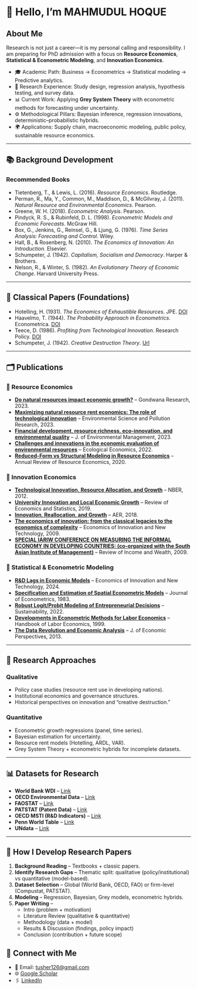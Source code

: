 # 👋 Hello, I’m MAHMUDUL HOQUE  

## About Me  
Research is not just a career—it is my personal calling and responsibility. I am preparing for PhD admission with a focus on **Resource Economics**, **Statistical & Econometric Modeling**, and **Innovation Economics**.  

- 🎓 Academic Path: Business → Econometrics → Statistical modeling → Predictive analytics.  
- 🔬 Research Experience: Study design, regression analysis, hypothesis testing, and survey data.  
- 📊 Current Work: Applying **Grey System Theory** with econometric methods for forecasting under uncertainty.  
- ⚙️ Methodological Pillars: Bayesian inference, regression innovations, deterministic–probabilistic hybrids.  
- 🌍 Applications: Supply chain, macroeconomic modeling, public policy, sustainable resource economics.  

---

## 📚 Background Development  

### Recommended Books  
- Tietenberg, T., & Lewis, L. (2016). *Resource Economics*. Routledge.  
- Perman, R., Ma, Y., Common, M., Maddison, D., & McGilvray, J. (2011). *Natural Resource and Environmental Economics*. Pearson.  
- Greene, W. H. (2018). *Econometric Analysis*. Pearson.  
- Pindyck, R. S., & Rubinfeld, D. L. (1998). *Econometric Models and Economic Forecasts*. McGraw Hill.  
- Box, G., Jenkins, G., Reinsel, G., & Ljung, G. (1976). *Time Series Analysis: Forecasting and Control*. Wiley.  
- Hall, B., & Rosenberg, N. (2010). *The Economics of Innovation: An Introduction*. Elsevier.  
- Schumpeter, J. (1942). *Capitalism, Socialism and Democracy*. Harper & Brothers.  
- Nelson, R., & Winter, S. (1982). *An Evolutionary Theory of Economic Change*. Harvard University Press.  

---

## 📖 Classical Papers (Foundations)  
- Hotelling, H. (1931). *The Economics of Exhaustible Resources*. JPE. [DOI](https://doi.org/10.1086/254195)  
- Haavelmo, T. (1944). *The Probability Approach in Econometrics*. Econometrica. [DOI](https://doi.org/10.2307/1906935)  
- Teece, D. (1986). *Profiting from Technological Innovation*. Research Policy. [DOI](https://doi.org/10.1016/0048-7333(86)90027-2)  
- Schumpeter, J. (1942). *Creative Destruction Theory*. [Url](https://periferiaactiva.wordpress.com/wp-content/uploads/2015/08/joseph-schumpeter-capitalism-socialism-and-democracy-2006.pdf)  

---

## 🗂️ Publications 

### 🔹 Resource Economics  
- [**Do natural resources impact economic growth?**](https://doi.org/10.1016/j.gsf.2023.101595) – Gondwana Research, 2023.  
- [**Maximizing natural resource rent economics: The role of technological innovation**](https://doi.org/10.1007/s11356-023-31373-z) – Environmental Science and Pollution Research, 2023.  
- [**Financial development, resource richness, eco-innovation, and environmental quality**](https://doi.org/10.1016/j.jenvman.2023.119824) – J. of Environmental Management, 2023.  
- [**Challenges and innovations in the economic evaluation of environmental resources**](https://doi.org/10.1016/j.ecolecon.2022.107437) – Ecological Economics, 2022.  
- [**Reduced-Form vs Structural Modeling in Resource Economics**](https://doi.org/10.1146/annurev.resource.050708.144119) – Annual Review of Resource Economics, 2020.  

### 🔹 Innovation Economics  
- [**Technological Innovation, Resource Allocation, and Growth**](https://doi.org/10.3386/w17769) – NBER, 2012.  
- [**University Innovation and Local Economic Growth**](https://doi.org/10.1162/rest_a_01027) – Review of Economics and Statistics, 2019.  
- [**Innovation, Reallocation, and Growth**](https://doi.org/10.1257/aer.20130470) – AER, 2018.  
- [**The economics of innovation: from the classical legacies to the economics of complexity**](https://doi.org/10.1080/10438590802564543) – Economics of Innovation and New Technology, 2009.  
- [**SPECIAL IARIW CONFERENCE ON MEASURING THE INFORMAL ECONOMY IN DEVELOPING COUNTRIES: (co-organized with the South Asian Institute of Management)**](https://doi.org/10.1111/j.1475-4991.2009.00338.x) – Review of Income and Wealth, 2009.  

### 🔹 Statistical & Econometric Modeling  
- [**R&D Lags in Economic Models**](https://doi.org/10.1080/10438599.2024.2378893) – Economics of Innovation and New Technology, 2024.  
- [**Specification and Estimation of Spatial Econometric Models**](https://doi.org/10.1016/0166-0462(83)90016-9) – Journal of Econometrics, 1983.  
- [**Robust Logit/Probit Modeling of Entrepreneurial Decisions**](https://doi.org/10.3390/su14137573) – Sustainability, 2022.  
- [**Developments in Econometric Methods for Labor Economics**](https://doi.org/10.1016/S1573-4463(99)30059-9) – Handbook of Labor Economics, 1999.  
- [**The Data Revolution and Economic Analysis**](https://doi.org/10.1086/674019) – J. of Economic Perspectives, 2013.  

---

## 🔎 Research Approaches  

### Qualitative  
- Policy case studies (resource rent use in developing nations).  
- Institutional economics and governance structures.  
- Historical perspectives on innovation and “creative destruction.”  

### Quantitative  
- Econometric growth regressions (panel, time series).  
- Bayesian estimation for uncertainty.  
- Resource rent models (Hotelling, ARDL, VAR).  
- Grey System Theory + econometric hybrids for incomplete datasets.  

---

## 📊 Datasets for Research  

- **World Bank WDI** – [Link](https://databank.worldbank.org/source/world-development-indicators)  
- **OECD Environmental Data** – [Link](https://stats.oecd.org/)  
- **FAOSTAT** – [Link](https://www.fao.org/faostat/)  
- **PATSTAT (Patent Data)** – [Link](https://www.epo.org/searching-for-patents/business/patstat.html)  
- **OECD MSTI (R&D Indicators)** – [Link](https://stats.oecd.org/)  
- **Penn World Table** – [Link](https://www.rug.nl/ggdc/productivity/pwt/)  
- **UNdata** – [Link](http://data.un.org/)  

---

## 🚀 How I Develop Research Papers  

1. **Background Reading** – Textbooks + classic papers.  
2. **Identify Research Gaps** – Thematic split: qualitative (policy/institutional) vs quantitative (model-based).  
3. **Dataset Selection** – Global (World Bank, OECD, FAO) or firm-level (Compustat, PATSTAT).  
4. **Modeling** – Regression, Bayesian, Grey models, econometric hybrids.  
5. **Paper Writing** –  
   - Intro (problem + motivation)  
   - Literature Review (qualitative & quantitative)  
   - Methodology (data + model)  
   - Results & Discussion (findings, policy impact)  
   - Conclusion (contribution + future scope)  


## 🔗 Connect with Me  
- 📧 Email: tusher126@gmail.com  
- 🌐 [Google Scholar](https://scholar.google.com/citations?user=MrHewwYAAAAJ&hl=en)  
- 🖇️ [LinkedIn](https://www.linkedin.com/in/mahmudul-hoque/)  

